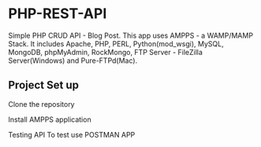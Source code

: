 # PHP-REST-API
Simple PHP CRUD API - Blog Post.
This app uses AMPPS - a WAMP/MAMP Stack. 
It includes Apache, PHP, PERL, Python(mod_wsgi), MySQL, MongoDB, phpMyAdmin, RockMongo, FTP Server - FileZilla Server(Windows) and Pure-FTPd(Mac).

## Project Set up
Clone the repository

Install AMPPS application

Testing API
To test use POSTMAN APP
